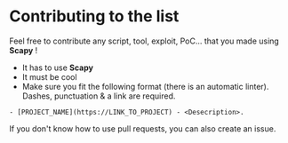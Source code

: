# Contributing to the list

Feel free to contribute any script, tool, exploit, PoC... that you made using **Scapy** !

- It has to use **Scapy**
- It must be cool
- Make sure you fit the following format (there is an automatic linter). Dashes, punctuation & a link are required.
```
- [PROJECT_NAME](https://LINK_TO_PROJECT) - <Desecription>.
```

If you don't know how to use pull requests, you can also create an issue.
